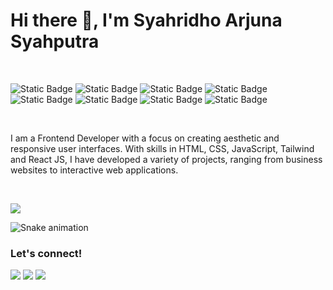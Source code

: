 # Hi there 👋, I'm Syahridho Arjuna Syahputra

<br/>

![Static Badge](https://img.shields.io/badge/HTML5-E34F26?style=for-the-badge&logo=html5&labelColor=black)
![Static Badge](https://img.shields.io/badge/CSS3-1572B6?style=for-the-badge&logo=css3&labelColor=black)
![Static Badge](https://img.shields.io/badge/JavaScript-F7DF1E?style=for-the-badge&logo=javascript&labelColor=black)
![Static Badge](https://img.shields.io/badge/BOOTSTRAP-7952B3?style=for-the-badge&logo=bootstrap&labelColor=black)
![Static Badge](https://img.shields.io/badge/TAILWIND-06B6D4?style=for-the-badge&logo=tailwindcss&labelColor=black)
![Static Badge](https://img.shields.io/badge/React-61DAFB?style=for-the-badge&logo=react&labelColor=black)
![Static Badge](https://img.shields.io/badge/TYPESCRIPT-3178C6?style=for-the-badge&logo=typescript&labelColor=black)
![Static Badge](https://img.shields.io/badge/NEXTJS-000000?style=for-the-badge&logo=next.js&logoColor=black&labelColor=white)

<br/>

I am a Frontend Developer with a focus on creating aesthetic and responsive user interfaces. With skills in HTML, CSS, JavaScript, Tailwind and React JS, I have developed a variety of projects, ranging from business websites to interactive web applications.

<br/>

<p>
    <img src="https://github-readme-stats.vercel.app/api/top-langs/?username=Syahridho&layout=compact" />
</p>

<img src="https://raw.githubusercontent.com/syahridho/syahridho/output/snake.svg" alt="Snake animation" /> 


### Let's connect!
<p>
    <a href="https://syahridho.github.io" target="_blank"><img src="https://img.shields.io/badge/website-000000?style=for-the-badge&logo=About.me&logoColor=white" /></a>
    <a href="https://www.linkedin.com/in/syahridho" target="_blank"><img src="https://img.shields.io/badge/LinkedIn-0077B5?style=for-the-badge&logo=linkedin&logoColor=white" /></a>
    <a href="https://www.instagram.com/syahridhoa_/" target="_blank"><img src="https://img.shields.io/badge/Instagram-E4405F?style=for-the-badge&logo=instagram&logoColor=white" /></a>
</p>

<!--
**Syahridho/Syahridho** is a ✨ _special_ ✨ repository because its `README.md` (this file) appears on your GitHub profile.

Here are some ideas to get you started:

- 🔭 I’m currently working on ...
- 👯 I’m looking to collaborate on ...
- 🤔 I’m looking for help with ...
- 💬 Ask me about ...
- 📫 How to reach me: ...
- 😄 Pronouns: ...
- ⚡ Fun fact: ...
-->
